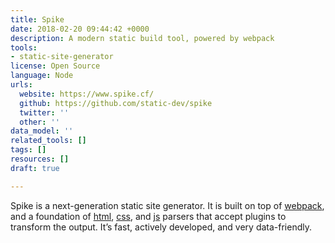 ```yaml
---
title: Spike
date: 2018-02-20 09:44:42 +0000
description: A modern static build tool, powered by webpack
tools:
- static-site-generator
license: Open Source
language: Node
urls:
  website: https://www.spike.cf/
  github: https://github.com/static-dev/spike
  twitter: ''
  other: ''
data_model: ''
related_tools: []
tags: []
resources: []
draft: true

---
```

Spike is a next-generation static site generator. It is built on top of [webpack](https://webpack.github.io/), and a foundation of [html](http://reshape.ml/), [css](http://postcss.org/), and [js](http://babeljs.io/) parsers that accept plugins to transform the output. It’s fast, actively developed, and very data-friendly.